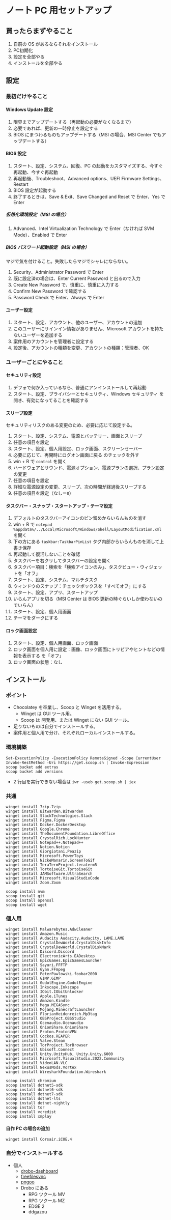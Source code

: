 # ノート PC 用セットアップ

## 買ったらまずやること

1. 自前の OS があるならそれをインストール
2. PC初期化
3. 設定を全部やる
4. インストールを全部やる

## 設定

### 最初だけやること

#### Windows Update 設定

1. 限界までアップデートする（再起動の必要がなくなるまで）
2. 必要であれば、更新の一時停止を設定する
3. BIOS にまつわるものもアップデートする（MSI の場合、MSI Center でもアップデートする）

#### BIOS 設定

1. スタート、設定、システム、回復、PC の起動をカスタマイズする、今すぐ再起動、今すぐ再起動
2. 再起動後、Troubleshoot、Advanced options、UEFI Firmware Settings、Restart
3. BIOS 設定が起動する
4. 終了するときは、Save & Exit、Save Changed and Reset で Enter、Yes で Enter

##### 仮想化環境設定（MSI の場合）

1. Advanced、Intel Virtualization Technology で Enter（なければ SVM Mode）、Enabled で Enter

##### BIOS パスワード起動設定（MSI の場合）

マジで気を付けること。失敗したらマジでシャレにならない。

1. Security、Administrator Password で Enter
2. 既に設定済の場合は、Enter Current Password と出るので入力
3. Create New Password で、慎重に、慎重に入力する
4. Confirm New Password で確認する
5. Password Check で Enter、Always で Enter

#### ユーザー設定

1. スタート、設定、アカウント、他のユーザー、アカウントの追加
2. このユーザーにサインイン情報がありません、Microsoft アカウントを持たないユーザーを追加する
3. 案件用のアカウントを管理者に設定する
4. 設定後、アカウントの種類を変更、アカウントの種類：管理者、OK

### ユーザーごとにやること

#### セキュリティ設定

1. デフォで何か入っているなら、普通にアンインストールして再起動
2. スタート、設定、プライバシーとセキュリティ、Windows セキュリティ を開き、有効になってることを確認する

#### スリープ設定

セキュリティリスクのある変更のため、必要に応じて設定する。

1. スタート、設定、システム、電源とバッテリー、画面とスリープ
2. 任意の項目を設定
3. スタート、設定、個人用設定、ロック画面、スクリーンセーバー
4. 必要に応じて、再開時にログオン画面に戻る のチェックを外す
5. win + R で `control` を開く
6. ハードウェアとサウンド、電源オプション、電源プランの選択、プラン設定の変更
7. 任意の項目を設定
8. 詳細な電源設定の変更、スリープ、次の時間が経過後スリープする
9. 任意の項目を設定（なし＝`0`）

#### タスクバー・スナップ・スタートアップ・テーマ設定

1. デフォルトのタスクバーアイコンのピン留めからいらんものを消す
2. win + R で `notepad %appdata%/../Local/Microsoft/Windows/Shell/LayoutModification.xml` を開く
3. 下の方にある `taskbar:TaskbarPinList` タグ内部からいらんものを消して上書き保存
4. 再起動して復活しないことを確認
5. タスクバーを右クリしてタスクバーの設定を開く
6. タスクバー項目：検索を「検索アイコンのみ」、タスクビュー・ウィジェットを「オフ」
7. スタート、設定、システム、マルチタスク
8. ウィンドウのスナップ：チェックボックスを「すべてオフ」にする
9. スタート、設定、アプリ、スタートアップ
10. いらんアプリを切る（MSI Center は BIOS 更新の時ぐらいしか使わないのでいらん）
11. スタート、設定、個人用画面
12. テーマをダークにする

#### ロック画面設定

1. スタート、設定、個人用画面、ロック画面
2. ロック画面を個人用に設定：画像、ロック画面にトリビアやヒントなどの情報を表示する を「オフ」
3. ロック画面の状態：なし

## インストール

### ポイント

- Chocolatey を卒業し、Scoop と Winget を活用する。
  - Winget は GUI ツール用。
  - Scoop は 開発用、または Winget にない GUI ツール。
- 足りないものは自分でインストールする。
- 案件用と個人用で分け、それぞれローカルインストールする。

### 環境構築

```
Set-ExecutionPolicy -ExecutionPolicy RemoteSigned -Scope CurrentUser
Invoke-RestMethod -Uri https://get.scoop.sh | Invoke-Expression
scoop bucket add extras
scoop bucket add versions
```

- 2 行目を実行できない場合は `iwr -useb get.scoop.sh | iex`

### 共通

```
winget install 7zip.7zip
winget install Bitwarden.Bitwarden
winget install SlackTechnologies.Slack
winget install Figma.Figma
winget install Docker.DockerDesktop
winget install Google.Chrome
winget install TheDocumentFoundation.LibreOffice
winget install CrystalRich.LockHunter
winget install Notepad++.Notepad++
winget install Notion.Notion
winget install Giorgiotani.Peazip
winget install Microsoft.PowerToys
winget install NickeManarin.ScreenToGif
winget install TeraTermProject.teraterm5
winget install TortoiseGit.TortoiseGit
winget install JAMSoftware.UltraSearch
winget install Microsoft.VisualStudioCode
winget install Zoom.Zoom

scoop install nvm
scoop install git
scoop install openssl
scoop install wget
```

### 個人用

```
winget install Malwarebytes.AdwCleaner
winget install Amazon.Music
winget install Audacity Audacity.Audacity, LAME.LAME
winget install CrystalDewWorld.CrystalDiskInfo
winget install CrystalDewWorld.CrystalDiskMark
winget install Discord.Discord
winget install ElectronicArts.EADesktop
winget install EpicGames.EpicGamesLauncher
winget install Sayuri.FFFTP
winget install Gyan.FFmpeg
winget install PeterPawlowski.foobar2000
winget install GIMP.GIMP
winget install GodotEngine.GodotEngine
winget install Inkscape.Inkscape
winget install IObit.IObitUnlocker
winget install Apple.iTunes
winget install Amazon.Kindle
winget install Mega.MEGASync
winget install Mojang.MinecraftLauncher
winget install FlorianHeidenreich.Mp3tag
winget install OBSProject.OBSStudio
winget install Ocenaudio.Ocenaudio
winget install OnionShare.OnionShare
winget install Proton.ProtonVPN
winget install Cockos.REAPER
winget install Valve.Steam
winget install TorProject.TorBrowser
winget install Ubisoft.Connect
winget install Unity.UnityHub, Unity.Unity.6000
winget install Microsoft.VisualStudio.2022.Community
winget install VideoLAN.VLC
winget install NexusMods.Vortex
winget install WiresharkFoundation.Wireshark

scoop install chromium
scoop install dotnet5-sdk
scoop install dotnet6-sdk
scoop install dotnet7-sdk
scoop install dotnet-lts
scoop install dotnet-nightly
scoop install tor
scoop install vcredist
scoop install xmplay
```

#### 自作 PC の場合の追加

```
winget install Corsair.iCUE.4
```

### 自分でインストールする

- 個人
  - [drobo-dashboard](https://drobo-dashboard.software.informer.com/3.2/)
  - [freefilesync](https://freefilesync.org/)
  - [pngoo](https://freesoft-100.com/review/pngoo.html)
  - Drobo にある
    - RPG ツクール MV
    - RPG ツクール MZ
    - EDGE 2
    - ddgazou

